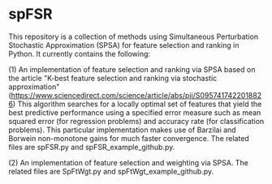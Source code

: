 # spFSR
This repository is a collection of methods using Simultaneous Perturbation Stochastic Approximation (SPSA) for feature selection and ranking in Python. It currently contains the following: 

(1) An implementation of feature selection and ranking via SPSA based on the article "K-best feature selection and ranking via stochastic approximation"(https://www.sciencedirect.com/science/article/abs/pii/S0957417422018826) This algorithm searches for a locally optimal set of features that yield the best predictive performance using a specified error measure such as mean squared error (for regression problems) and accuracy rate (for classification problems). This particular implementation makes use of Barzilai and Borwein non-monotone gains for much faster convergence. The related files are spFSR.py and spFSR_example_github.py.

(2) An implementation of feature selection and weighting via SPSA. The related files are SpFtWgt.py and spFtWgt_example_github.py.
